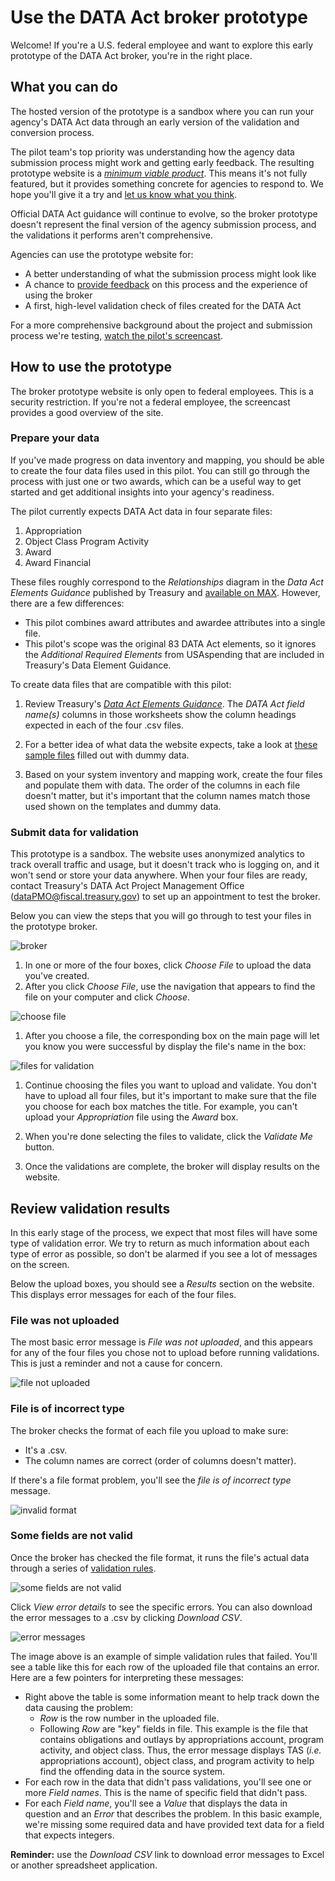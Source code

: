 # Use the DATA Act broker prototype

Welcome! If you're a U.S. federal employee and want to explore this early prototype of the DATA Act broker, you're in the right place.

## What you can do

The hosted version of the prototype is a sandbox where you can run your agency's DATA Act data through an early version of the validation and conversion process.

The pilot team's top priority was understanding how the agency data submission process might work and getting early feedback. The resulting prototype website is a [_minimum viable product_](https://en.wikipedia.org/wiki/Minimum_viable_product "minimum viable product"). This means it's not fully featured, but it provides something concrete for agencies to respond to. We hope you'll give it a try and [let us know what you think](CONTRIBUTING.md "give feedback or ask a question about the DATA Act broker pilot").

Official DATA Act guidance will continue to evolve, so the broker prototype doesn't represent the final version of the agency submission process, and the validations it performs aren't comprehensive.

Agencies can use the prototype website for:
* A better understanding of what the submission process might look like
* A chance to [provide feedback](CONTRIBUTING.md "give feedback or ask a question about the DATA Act broker pilot") on this process and the experience of using the broker
* A first, high-level validation check of files created for the DATA Act

For a more comprehensive background about the project and submission process we're testing, [watch the pilot's screencast](https://github.com/18F/data-act-pilot/blob/master/assets/screencast/data_act_pilot_screencast_sept_2015.avi?raw=true "download screencast").

## How to use the prototype

The broker prototype website is only open to federal employees. This is a security restriction. If you're not a federal employee, the screencast provides a good overview of the site.

### Prepare your data

If you've made progress on data inventory and mapping, you should be able to create the four data files used in this pilot. You can still go through the process with just one or two awards, which can be a useful way to get started and get additional insights into your agency's readiness.

The pilot currently expects DATA Act data in four separate files:

1. Appropriation
2. Object Class Program Activity
3. Award
4. Award Financial

These files roughly correspond to the _Relationships_ diagram in the _Data Act Elements Guidance_ published by Treasury and [available on MAX](https://community.max.gov/display/Management/B%3A+DATA+Act+Elements+Guidance "Data Act Elements Guidance"). However, there are a few differences:
* This pilot combines award attributes and awardee attributes into a single file.
* This pilot's scope was the original 83 DATA Act elements, so it ignores the _Additional Required Elements_ from USAspending that are included in Treasury's Data Element Guidance.

To create data files that are compatible with this pilot:

1. Review Treasury's [_Data Act Elements Guidance_](https://community.max.gov/display/Management/B%3A+DATA+Act+Elements+Guidance "Data Act Elements Guidance"). The _DATA Act field name(s)_ columns in those worksheets show the column headings expected in each of the four .csv files.

2. For a better idea of what data the website expects, take a look at [these sample files](../data/dummy "DATA Act broker dummy data") filled out with dummy data.

3. Based on your system inventory and mapping work, create the four files and populate them with data. The order of the columns in each file doesn't matter, but it's important that the column names match those used shown on the templates and dummy data.

### Submit data for validation

This prototype is a sandbox. The website uses anonymized analytics to track overall traffic and usage, but it doesn't track who is logging on, and it won't send or store your data anywhere. When your four files are ready, contact Treasury's DATA Act Project Management Office (dataPMO@fiscal.treasury.gov) to set up an appointment to test the broker.

Below you can view the steps that you will go through to test your files in the prototype broker.

![broker](images/broker.png "broker")

1. In one or more of the four boxes, click _Choose File_ to upload the data you've created.
1. After you click _Choose File_, use the navigation that appears to find the file on your computer and click _Choose_.

 ![choose file](images/choose-file.png "choose file")

1. After you choose a file, the corresponding box on the main page will let you know you were successful by display the file's name in the box:

 ![files for validation](images/broker-with-files.png "chosen files")

1. Continue choosing the files you want to upload and validate. You don't have to upload all four files, but it's important to make sure that the file you choose for each box matches the title. For example, you can't upload your _Appropriation_ file using the _Award_ box.

1. When you're done selecting the files to validate, click the _Validate Me_ button.

1. Once the validations are complete, the broker will display results on the website.

## Review validation results

In this early stage of the process, we expect that most files will have some type of validation error. We try to return as much information about each type of error as possible, so don't be alarmed if you see a lot of messages on the screen.

Below the upload boxes, you should see a _Results_ section on the website. This displays error messages for each of the four files.

### File was not uploaded

The most basic error message is _File was not uploaded_, and this appears for any of the four files you chose not to upload before running validations. This is just a reminder and not a cause for concern.

![file not uploaded](images/error-file-not-uploaded-small.png "file not uploaded")

### File is of incorrect type

The broker checks the format of each file you upload to make sure:
* It's a .csv.
* The column names are correct (order of columns doesn't matter).

If there's a file format problem, you'll see the _file is of incorrect type_ message.

![invalid format](images/error-invalid-format-small.png "invalid format")

### Some fields are not valid

Once the broker has checked the file format, it runs the file's actual data through a series of [validation rules](VALIDATIONS.md "validation rules").

![some fields are not valid](images/error-fields-not-valid-small.png "some fields are not valid")

Click _View error details_ to see the specific errors. You can also download the error messages to a .csv by clicking _Download CSV_.

![error messages](images/error-messages.png "broker error messages")

The image above is an example of simple validation rules that failed. You'll see a table like this for each row of the uploaded file that contains an error. Here are a few pointers for interpreting these messages:

* Right above the table is some information meant to help track down the data causing the problem:
    * _Row_ is the row number in the uploaded file.
    * Following _Row_ are "key" fields in file. This example is the file that contains obligations and outlays by appropriations account, program activity, and object class. Thus, the error message displays TAS (_i.e._ appropriations account), object class, and program activity to help find the offending data in the source system.
* For each row in the data that didn't pass validations, you'll see one or more _Field names_. This is the name of specific field that didn't pass.
* For each _Field name_, you'll see a _Value_ that displays the data in question and an _Error_ that describes the problem. In this basic example, we're missing some required data and have provided text data for a field that expects integers.

**Reminder:** use the _Download CSV_ link to download error messages to Excel or another spreadsheet application.
